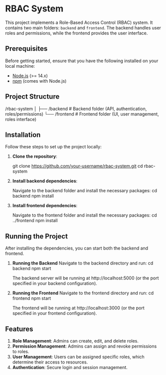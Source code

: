 # RBAC System

This project implements a Role-Based Access Control (RBAC) system. It contains two main folders: `backend` and `frontend`. The backend handles user roles and permissions, while the frontend provides the user interface.

## Prerequisites

Before getting started, ensure that you have the following installed on your local machine:

- [Node.js](https://nodejs.org/) (>= 14.x)
- [npm](https://www.npmjs.com/) (comes with Node.js)

## Project Structure

/rbac-system │ ├── /backend # Backend folder (API, authentication, roles/permissions) └── /frontend # Frontend folder (UI, user management, roles interface)


## Installation

Follow these steps to set up the project locally:

1. **Clone the repository**:

   git clone https://github.com/your-username/rbac-system.git
   cd rbac-system

2. **Install backend dependencies**:

   Navigate to the backend folder and install the necessary packages:
   cd backend
   npm install

3. **Install frontend dependencies**:

   Navigate to the frontend folder and install the necessary packages:
   cd ../frontend
   npm install


## Running the Project
After installing the dependencies, you can start both the backend and frontend.

1. **Running the Backend**
   Navigate to the backend directory and run:
   cd backend
   npm start

   The backend server will be running at http://localhost:5000 (or the port specified in your backend configuration).

2. **Running the Frontend**
   Navigate to the frontend directory and run:
   cd frontend
   npm start

   The frontend will be running at http://localhost:3000 (or the port specified in your frontend configuration).


## Features

1. **Role Management**: Admins can create, edit, and delete roles.
2. **Permission Management**: Admins can assign and revoke permissions to roles.
3. **User Management**: Users can be assigned specific roles, which determine their access to resources.
4. **Authentication**: Secure login and session management.





